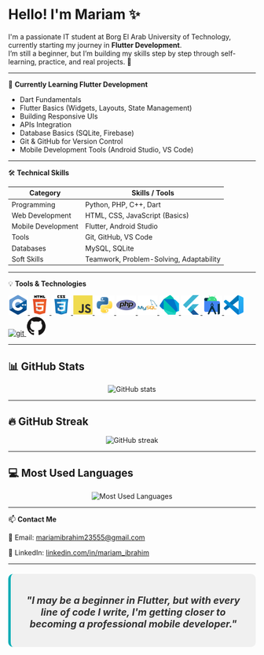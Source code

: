 <link href="https://cdnjs.cloudflare.com/ajax/libs/font-awesome/6.5.1/css/all.min.css" rel="stylesheet">    
<link rel="stylesheet" href="https://cdnjs.cloudflare.com/ajax/libs/animate.css/4.1.1/animate.min.css">    

<h1 class="animate__animated animate__fadeIn">Hello! I'm Mariam ✨</h1>    

I'm a passionate IT student at Borg El Arab University of Technology, currently starting my journey in **Flutter Development**.  
I’m still a beginner, but I’m building my skills step by step through self-learning, practice, and real projects. 🚀  

---

🌱 **Currently Learning Flutter Development**

- Dart Fundamentals  
- Flutter Basics (Widgets, Layouts, State Management)  
- Building Responsive UIs  
- APIs Integration  
- Database Basics (SQLite, Firebase)  
- Git & GitHub for Version Control  
- Mobile Development Tools (Android Studio, VS Code)  

---

🛠️ **Technical Skills**

| Category            | Skills / Tools |
|---------------------|----------------|
| Programming         | Python, PHP, C++, Dart |
| Web Development     | HTML, CSS, JavaScript (Basics) |
| Mobile Development  | Flutter, Android Studio |
| Tools               | Git, GitHub, VS Code |
| Databases           | MySQL, SQLite |
| Soft Skills         | Teamwork, Problem-Solving, Adaptability |

---

💡 **Tools & Technologies**

<p align="left">  
  <a href="https://www.cplusplus.com/" target="_blank">    
    <img src="https://raw.githubusercontent.com/devicons/devicon/master/icons/cplusplus/cplusplus-original.svg" alt="cplusplus" width="40" height="40"/>    
  </a>    
  <a href="https://www.w3.org/html/" target="_blank">    
    <img src="https://raw.githubusercontent.com/devicons/devicon/master/icons/html5/html5-original-wordmark.svg" alt="html5" width="40" height="40"/>    
  </a>    
  <a href="https://www.w3schools.com/css/" target="_blank">    
    <img src="https://raw.githubusercontent.com/devicons/devicon/master/icons/css3/css3-original-wordmark.svg" alt="css3" width="40" height="40"/>    
  </a>    
  <a href="https://developer.mozilla.org/en-US/docs/Web/JavaScript" target="_blank">    
    <img src="https://raw.githubusercontent.com/devicons/devicon/master/icons/javascript/javascript-original.svg" alt="js" width="40" height="40"/>    
  </a>    
  <a href="https://www.python.org" target="_blank">    
    <img src="https://raw.githubusercontent.com/devicons/devicon/master/icons/python/python-original.svg" alt="python" width="40" height="40"/>    
  </a>    
  <a href="https://www.php.net" target="_blank">    
    <img src="https://raw.githubusercontent.com/devicons/devicon/master/icons/php/php-original.svg" alt="php" width="40" height="40"/>    
  </a>    
  <a href="https://www.mysql.com/" target="_blank">    
    <img src="https://raw.githubusercontent.com/devicons/devicon/master/icons/mysql/mysql-original-wordmark.svg" alt="mysql" width="40" height="40"/>    
  </a>    
  <a href="https://dart.dev/" target="_blank">    
    <img src="https://raw.githubusercontent.com/devicons/devicon/master/icons/dart/dart-original.svg" alt="dart" width="40" height="40"/>    
  </a>    
  <a href="https://flutter.dev/" target="_blank">    
    <img src="https://raw.githubusercontent.com/devicons/devicon/master/icons/flutter/flutter-original.svg" alt="flutter" width="40" height="40"/>    
  </a>    
  <a href="https://developer.android.com/studio" target="_blank">    
    <img src="https://raw.githubusercontent.com/devicons/devicon/master/icons/androidstudio/androidstudio-original.svg" alt="android studio" width="40" height="40"/>    
  </a>    
  <a href="https://code.visualstudio.com/" target="_blank">    
    <img src="https://raw.githubusercontent.com/devicons/devicon/master/icons/vscode/vscode-original.svg" alt="vs code" width="40" height="40"/>    
  </a>    
  <a href="https://git-scm.com/" target="_blank">    
    <img src="https://www.vectorlogo.zone/logos/git-scm/git-scm-icon.svg" alt="git" width="40" height="40"/>    
  </a>    
  <a href="https://github.com/" target="_blank">    
    <img src="https://raw.githubusercontent.com/devicons/devicon/master/icons/github/github-original.svg" alt="github" width="40" height="40"/>    
  </a>    
</p>    

---

## 📊 GitHub Stats

<p align="center">
  <img src="https://github-readme-stats.vercel.app/api?username=USERNAME&show_icons=true&theme=tokyonight" alt="GitHub stats" />
</p>

---

## 🔥 GitHub Streak

<p align="center">
  <img src="https://streak-stats.demolab.com/?user=USERNAME&theme=tokyonight" alt="GitHub streak" />
</p>

---

## 💻 Most Used Languages

<p align="center">
  <img src="https://github-readme-stats.vercel.app/api/top-langs/?username=USERNAME&layout=compact&theme=tokyonight" alt="Most Used Languages" />
</p>

---

📫 **Contact Me**

📧 Email: mariamibrahim23555@gmail.com  

💼 LinkedIn: [linkedin.com/in/mariam_ibrahim](https://linkedin.com/in/mariam_ibrahim)  

---

<div style="border-left: 5px solid #00adb5; background-color: #f0f0f0; padding: 15px 20px; font-style: italic; font-size: 1.2em; margin: 20px 0; border-radius: 10px; color: #333;">    
  <h3 style="text-align: center;">"I may be a beginner in Flutter, but with every line of code I write, I'm getting closer to becoming a professional mobile developer."</h3>    
</div>
